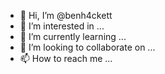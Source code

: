- 👋 Hi, I’m @benh4ckett
- 👀 I’m interested in ...
- 🌱 I’m currently learning ...
- 💞️ I’m looking to collaborate on ...
- 📫 How to reach me ...

<!---
benh4ckett/benh4ckett is a ✨ special ✨ repository because its `README.md` (this file) appears on your GitHub profile.
You can click the Preview link to take a look at your changes.
--->


